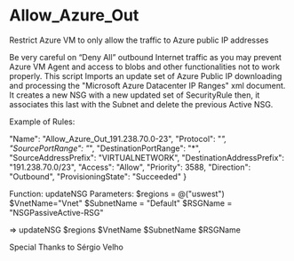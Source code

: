 # Allow_Azure_Out
Restrict Azure VM to only allow the traffic to Azure public IP addresses

Be very careful on “Deny All” outbound Internet traffic as you may prevent
Azure VM Agent and access to blobs and other functionalities not to work
properly. 
This script Imports an update set of Azure Public IP downloading and processing the "Microsoft Azure Datacenter IP Ranges" xml document.
It creates a new NSG with a new updated set of SecurityRule then, it associates this last with the Subnet and delete the previous Active NSG.

Example of Rules:

  "Name": "Allow_Azure_Out_191.238.70.0-23",
                           "Protocol": "*",
                           "SourcePortRange": "*",
                           "DestinationPortRange": "*",
                           "SourceAddressPrefix": "VIRTUALNETWORK",
                           "DestinationAddressPrefix": "191.238.70.0/23",
                           "Access": "Allow",
                           "Priority": 3588,
                           "Direction": "Outbound",
                           "ProvisioningState": "Succeeded"
                         } 

Function: updateNSG
Parameters:
$regions = @("uswest")
$VnetName="Vnet"
$SubnetName = "Default"
$RSGName = "NSGPassiveActive-RSG" 

=> updateNSG $regions $VnetName $SubnetName $RSGName 
 
 Special Thanks to Sérgio Velho

